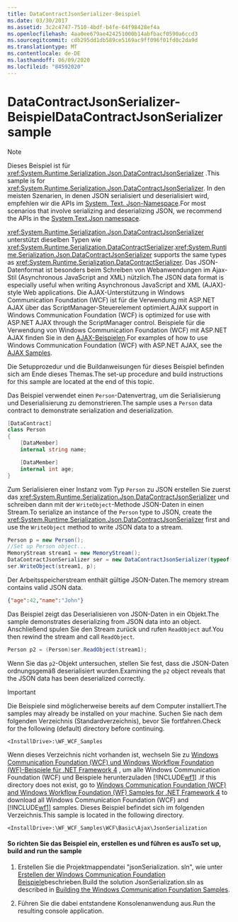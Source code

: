 ```yaml
---
title: DataContractJsonSerializer-Beispiel
ms.date: 03/30/2017
ms.assetid: 3c2c4747-7510-4bdf-b4fe-64f98428ef4a
ms.openlocfilehash: 4aa0ee679ae424251000b14abfbacf0590a6ccd3
ms.sourcegitcommit: cdb295dd1db589ce5169ac9ff096f01fd0c2da9d
ms.translationtype: MT
ms.contentlocale: de-DE
ms.lasthandoff: 06/09/2020
ms.locfileid: "84592020"
---
```

# <a name="datacontractjsonserializer-sample"></a><span data-ttu-id="1ec2d-102">DataContractJsonSerializer-Beispiel</span><span class="sxs-lookup"><span data-stu-id="1ec2d-102">DataContractJsonSerializer sample</span></span>

> [!NOTE]
> <span data-ttu-id="1ec2d-103">Dieses Beispiel ist für <xref:System.Runtime.Serialization.Json.DataContractJsonSerializer> .</span><span class="sxs-lookup"><span data-stu-id="1ec2d-103">This sample is for <xref:System.Runtime.Serialization.Json.DataContractJsonSerializer>.</span></span> <span data-ttu-id="1ec2d-104">In den meisten Szenarien, in denen JSON serialisiert und deserialisiert wird, empfehlen wir die APIs im [System. Text. Json-Namespace](../../../standard/serialization/system-text-json-overview.md).</span><span class="sxs-lookup"><span data-stu-id="1ec2d-104">For most scenarios that involve serializing and deserializing JSON, we recommend the APIs in the [System.Text.Json namespace](../../../standard/serialization/system-text-json-overview.md).</span></span>

<span data-ttu-id="1ec2d-105"><xref:System.Runtime.Serialization.Json.DataContractJsonSerializer> unterstützt dieselben Typen wie <xref:System.Runtime.Serialization.DataContractSerializer>.</span><span class="sxs-lookup"><span data-stu-id="1ec2d-105"><xref:System.Runtime.Serialization.Json.DataContractJsonSerializer> supports the same types as <xref:System.Runtime.Serialization.DataContractSerializer>.</span></span> <span data-ttu-id="1ec2d-106">Das JSON-Datenformat ist besonders beim Schreiben von Webanwendungen im Ajax-Stil (Asynchronous JavaScript and XML) nützlich.</span><span class="sxs-lookup"><span data-stu-id="1ec2d-106">The JSON data format is especially useful when writing Asynchronous JavaScript and XML (AJAX)-style Web applications.</span></span> <span data-ttu-id="1ec2d-107">Die AJAX-Unterstützung in Windows Communication Foundation (WCF) ist für die Verwendung mit ASP.NET AJAX über das ScriptManager-Steuerelement optimiert.</span><span class="sxs-lookup"><span data-stu-id="1ec2d-107">AJAX support in Windows Communication Foundation (WCF) is optimized for use with ASP.NET AJAX through the ScriptManager control.</span></span> <span data-ttu-id="1ec2d-108">Beispiele für die Verwendung von Windows Communication Foundation (WCF) mit ASP.NET AJAX finden Sie in den [AJAX-Beispielen](ajax.md).</span><span class="sxs-lookup"><span data-stu-id="1ec2d-108">For examples of how to use Windows Communication Foundation (WCF) with ASP.NET AJAX, see the [AJAX Samples](ajax.md).</span></span>  
  
<span data-ttu-id="1ec2d-109">Die Setupprozedur und die Buildanweisungen für dieses Beispiel befinden sich am Ende dieses Themas.</span><span class="sxs-lookup"><span data-stu-id="1ec2d-109">The set-up procedure and build instructions for this sample are located at the end of this topic.</span></span>  
  
<span data-ttu-id="1ec2d-110">Das Beispiel verwendet einen `Person`-Datenvertrag, um die Serialisierung und Deserialisierung zu demonstrieren.</span><span class="sxs-lookup"><span data-stu-id="1ec2d-110">The sample uses a `Person` data contract to demonstrate serialization and deserialization.</span></span>  

```csharp
[DataContract]
class Person
{
    [DataMember]
    internal string name;

    [DataMember]
    internal int age;
}
```

 <span data-ttu-id="1ec2d-111">Zum Serialisieren einer Instanz vom Typ `Person` zu JSON erstellen Sie zuerst das <xref:System.Runtime.Serialization.Json.DataContractJsonSerializer> und schreiben dann mit der `WriteObject`-Methode JSON-Daten in einen Stream.</span><span class="sxs-lookup"><span data-stu-id="1ec2d-111">To serialize an instance of the `Person` type to JSON, create the <xref:System.Runtime.Serialization.Json.DataContractJsonSerializer> first and use the `WriteObject` method to write JSON data to a stream.</span></span>  

```csharp
Person p = new Person();
//Set up Person object...
MemoryStream stream1 = new MemoryStream();
DataContractJsonSerializer ser = new DataContractJsonSerializer(typeof(Person));
ser.WriteObject(stream1, p);
```

 <span data-ttu-id="1ec2d-112">Der Arbeitsspeicherstream enthält gültige JSON-Daten.</span><span class="sxs-lookup"><span data-stu-id="1ec2d-112">The memory stream contains valid JSON data.</span></span>
  
```json  
{"age":42,"name":"John"}  
```  
  
 <span data-ttu-id="1ec2d-113">Das Beispiel zeigt das Deserialisieren von JSON-Daten in ein Objekt.</span><span class="sxs-lookup"><span data-stu-id="1ec2d-113">The sample demonstrates deserializing from JSON data into an object.</span></span> <span data-ttu-id="1ec2d-114">Anschließend spulen Sie den Stream zurück und rufen `ReadObject` auf.</span><span class="sxs-lookup"><span data-stu-id="1ec2d-114">You then rewind the stream and call `ReadObject`.</span></span>  

```csharp
Person p2 = (Person)ser.ReadObject(stream1);
```

 <span data-ttu-id="1ec2d-115">Wenn Sie das `p2`-Objekt untersuchen, stellen Sie fest, dass die JSON-Daten ordnungsgemäß deserialisiert wurden.</span><span class="sxs-lookup"><span data-stu-id="1ec2d-115">Examining the `p2` object reveals that the JSON data has been deserialized correctly.</span></span>  
  
> [!IMPORTANT]
> <span data-ttu-id="1ec2d-116">Die Beispiele sind möglicherweise bereits auf dem Computer installiert.</span><span class="sxs-lookup"><span data-stu-id="1ec2d-116">The samples may already be installed on your machine.</span></span> <span data-ttu-id="1ec2d-117">Suchen Sie nach dem folgenden Verzeichnis (Standardverzeichnis), bevor Sie fortfahren.</span><span class="sxs-lookup"><span data-stu-id="1ec2d-117">Check for the following (default) directory before continuing.</span></span>  
>
> `<InstallDrive>:\WF_WCF_Samples`  
>
> <span data-ttu-id="1ec2d-118">Wenn dieses Verzeichnis nicht vorhanden ist, wechseln Sie zu [Windows Communication Foundation (WCF) und Windows Workflow Foundation (WF)-Beispiele für .NET Framework 4](https://www.microsoft.com/download/details.aspx?id=21459) , um alle Windows Communication Foundation (WCF) und Beispiele herunterzuladen [!INCLUDE[wf1](../../../../includes/wf1-md.md)] .</span><span class="sxs-lookup"><span data-stu-id="1ec2d-118">If this directory does not exist, go to [Windows Communication Foundation (WCF) and Windows Workflow Foundation (WF) Samples for .NET Framework 4](https://www.microsoft.com/download/details.aspx?id=21459) to download all Windows Communication Foundation (WCF) and [!INCLUDE[wf1](../../../../includes/wf1-md.md)] samples.</span></span> <span data-ttu-id="1ec2d-119">Dieses Beispiel befindet sich im folgenden Verzeichnis.</span><span class="sxs-lookup"><span data-stu-id="1ec2d-119">This sample is located in the following directory.</span></span>  
>
> `<InstallDrive>:\WF_WCF_Samples\WCF\Basic\Ajax\JsonSerialization`  
  
#### <a name="to-set-up-build-and-run-the-sample"></a><span data-ttu-id="1ec2d-120">So richten Sie das Beispiel ein, erstellen es und führen es aus</span><span class="sxs-lookup"><span data-stu-id="1ec2d-120">To set up, build and run the sample</span></span>  
  
1. <span data-ttu-id="1ec2d-121">Erstellen Sie die Projektmappendatei "jsonSerialization. sln", wie unter [Erstellen der Windows Communication Foundation Beispiele](building-the-samples.md)beschrieben.</span><span class="sxs-lookup"><span data-stu-id="1ec2d-121">Build the solution JsonSerialization.sln as described in [Building the Windows Communication Foundation Samples](building-the-samples.md).</span></span>  
  
2. <span data-ttu-id="1ec2d-122">Führen Sie die dabei entstandene Konsolenanwendung aus.</span><span class="sxs-lookup"><span data-stu-id="1ec2d-122">Run the resulting console application.</span></span>  

